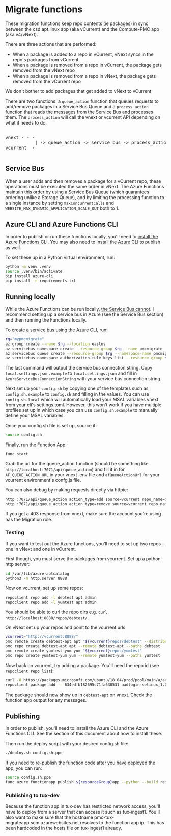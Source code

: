 # Migrate functions

These migration functions keep repo contents (ie packages) in sync between the csd.apt.linux app
(aka vCurrent) and the Compute-PMC app (aka v4/vNext).

There are three actions that are performed:

* When a package is added to a repo in vCurrent, vNext syncs in the repo's packages from vCurrent
* When a package is removed from a repo in vCurrent, the package gets removed from the vNext repo
* When a package is removed from a repo in vNext, the package gets removed from the vCurrent repo

We don't bother to add packages that get added to vNext to vCurrent.

There are two functions: a `queue_action` function that queues requests to add/remove packages in a
Service Bus Queue and a `process_action` function that reads the messages from the Service Bus and
processes them. The `process_action` will call the vnext or vcurrent API depending on what it needs
to do.

<pre>

vnext - - -
           | -> queue_action -> service bus -> process_action -> vnext/vcurrent
vcurrent  -

</pre>

## Service Bus

When a user adds and then removes a package for a vCurrent repo, these operations must be executed
the same order in vNext. The Azure Functions maintain this order by using a Service Bus Queue (which
guarantees ordering unlike a Storage Queue), and by limiting the processing function to a single
instance by setting `maxConcurrentCalls` and `WEBSITE_MAX_DYNAMIC_APPLICATION_SCALE_OUT` both to 1.

## Azure CLI and Azure Functions CLI

In order to publish or run these functions locally, you'll need to [install the Azure Functions
CLI](https://learn.microsoft.com/en-us/azure/azure-functions/functions-run-local). You may also need
to [install the Azure CLI](https://learn.microsoft.com/en-us/cli/azure/install-azure-cli) to publish
as well.

To set these up in a Python virtual environment, run:

```bash
python -m venv .venv
source .venv/bin/activate
pip install azure-cli
pip install -r requirements.txt
```

## Running locally

While the Azure Functions can be run locally, [the Service Bus
cannot](https://github.com/Azure/azure-service-bus/issues/223). I recommend setting up a service bus
in Azure (see the Service Bus section) and then running the Functions locally.

To create a service bus using the Azure CLI, run:

```bash
rg="mypmcmigrate"
az group create --name $rg --location eastus
az servicebus namespace create --resource-group $rg --name pmcmigrate
az servicebus queue create --resource-group $rg --namespace-name pmcmigrate --name pmcmigrate --max-delivery-count 3 --lock-duration PT5M
az servicebus namespace authorization-rule keys list --resource-group $rg --namespace-name pmcmigrate --name RootManageSharedAccessKey --query primaryConnectionString --output tsv
```

The last command will output the service bus connection string. Copy `local.settings.json.example`
to `local.settings.json` and fill in `AzureServiceBusConnectionString` with your service bus
connection string.

Next set up your `config.sh` by copying one of the templates such as `config.sh.example` to
`config.sh` and filling in the values.
You can use `config.sh.local` which will automatically load your MSAL variables vnext
from your cli's settings.toml.
However, this won't work if you have multiple profiles set up in which case you can use
`config.sh.example` to manually define your MSAL variables.

Once your config.sh file is set up, source it:

```bash
source config.sh
```

Finally, run the Function App:

```bash
func start
```

Grab the url for the queue\_action function (should be something like
`http://localhost:7071/api/queue_action`) and fill it in for `AF_QUEUE_ACTION_URL` in your vnext
.env file and `afQueueActionUrl` for your vcurrent environment's confg.js file.

You can also debug by making requests directly via httpie:

```bash
http :7071/api/queue_action action_type=add source=vcurrent repo_name=debtest repo_type=apt release=bionic component=asgard packages:='[{"name": "aadlogin-selinux", "version": "1.0.016050002", "arch": "amd64"}]'
http :7071/api/queue_action action_type=remove source=vcurrent repo_name=debtest repo_type=apt release=bionic component=asgard packages:='[{"name": "aadlogin-selinux", "version": "1.0.016050002", "arch": "amd64"}]'
```

If you get a 403 response from vnext, make sure the account you're using has the Migration role.

### Testing

If you want to test out the Azure functions, you'll need to set up two repos--one in vNext and one
in vCurrent.

First though, you must serve the packages from vcurrent. Set up a python http server:

```bash
cd /var/lib/azure-aptcatalog
python3 -m http.server 8888
```

Now on vcurrent, set up some repos:

```bash
repoclient repo add -l debtest apt admin
repoclient repo add -l yumtest apt admin
```

You should be able to curl the repo dirs e.g. `curl http://localhost:8888/repos/debtest/`.

On vNext set up your repos and point to the vcurrent urls:

```bash
vcurrent="http://vcurrent:8888/"
pmc remote create debtest-apt apt "${vcurrent}repos/debtest" --distributions bionic
pmc repo create debtest-apt apt --remote debtest-apt --paths debtest
pmc remote create yumtest-yum yum "${vcurrent}repos/yumtest"
pmc repo create yumtest-yum yum --remote yumtest-yum --paths yumtest
```

Now back on vcurrent, try adding a package. You'll need the repo id (see `repoclient repo list`):

```bash
curl -O https://packages.microsoft.com/ubuntu/18.04/prod/pool/main/a/aadlogin-selinux/aadlogin-selinux_1.0.004850001_amd64.deb
repoclient package add -r 634edfb182695c71fa630531 aadlogin-selinux_1.0.004850001_amd64.deb
```

The package should now show up in `debtest-apt` on vnext. Check the function app output for any
messages.

## Publishing

In order to publish, you'll need to install the Azure CLI and the Azure Functions CLI. See the
section of this document about how to install these.

Then run the deploy script with your desired config.sh file:

```bash
./deploy.sh config.sh.ppe
```

If you need to re-publish the function code after you have deployed the app, you can run:

```bash
source config.sh.ppe
func azure functionapp publish ${resourceGroup}app --python --build remote
```

### Publishing to tux-dev

Because the function app in tux-dev has restricted network access, you'll have to deploy from a
server that can access it such as tux-ingest1. You'll also want to make sure that the hostname
pmc-tux-migrateapp.scm.azurewebsites.net resolves to the function app ip. This has been hardcoded in
the hosts file on tux-ingest1 already.
